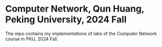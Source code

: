 # Computer Network, Qun Huang, Peking University, 2024 Fall

The repo contains my implementations of labs of the Computer Network course in PKU, 2024 Fall.
